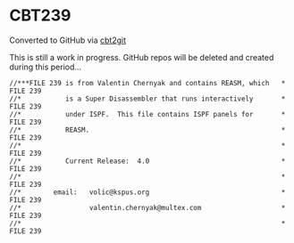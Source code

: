 # CBT239
Converted to GitHub via [cbt2git](https://github.com/wizardofzos/cbt2git)

This is still a work in progress. GitHub repos will be deleted and created during this period...

```
//***FILE 239 is from Valentin Chernyak and contains REASM, which   *   FILE 239
//*           is a Super Disassembler that runs interactively       *   FILE 239
//*           under ISPF.  This file contains ISPF panels for       *   FILE 239
//*           REASM.                                                *   FILE 239
//*                                                                 *   FILE 239
//*           Current Release:  4.0                                 *   FILE 239
//*                                                                 *   FILE 239
//*        email:   volic@kspus.org                                 *   FILE 239
//*                 valentin.chernyak@multex.com                    *   FILE 239
//*                                                                 *   FILE 239
```
